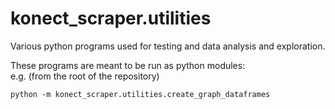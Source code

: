 # konect_scraper.utilities

Various python programs used for testing and data analysis and exploration.

These programs are meant to be run as python modules:  
e.g. (from the root of the repository)
```
python -m konect_scraper.utilities.create_graph_dataframes
```